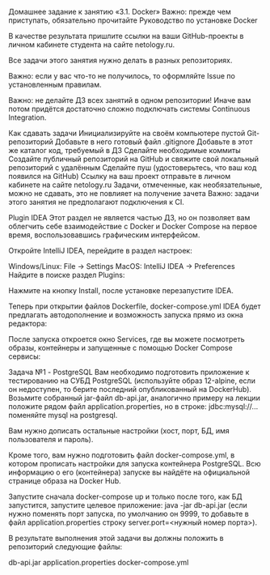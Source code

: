 Домашнее задание к занятию «3.1. Docker»
Важно: прежде чем приступать, обязательно прочитайте Руководство по установке Docker

В качестве результата пришлите ссылки на ваши GitHub-проекты в личном кабинете студента на сайте netology.ru.

Все задачи этого занятия нужно делать в разных репозиториях.

Важно: если у вас что-то не получилось, то оформляйте Issue по установленным правилам.

Важно: не делайте ДЗ всех занятий в одном репозитории! Иначе вам потом придётся достаточно сложно подключать системы Continuous Integration.

Как сдавать задачи
Инициализируйте на своём компьютере пустой Git-репозиторий
Добавьте в него готовый файл .gitignore
Добавьте в этот же каталог код, требуемый в ДЗ
Сделайте необходимые коммиты
Создайте публичный репозиторий на GitHub и свяжите свой локальный репозиторий с удалённым
Сделайте пуш (удостоверьтесь, что ваш код появился на GitHub)
Ссылку на ваш проект отправьте в личном кабинете на сайте netology.ru
Задачи, отмеченные, как необязательные, можно не сдавать, это не повлияет на получение зачета
Важно: задачи этого занятия не предполагают подключения к CI.

Plugin IDEA
Этот раздел не является частью ДЗ, но он позволяет вам облегчить себе взаимодействие с Docker и Docker Compose на первое время, воспользовавшись графическим интерфейсом.

Откройте IntelliJ IDEA, перейдите в раздел настроек:

Windows/Linux: File -> Settings
MacOS: IntelliJ IDEA -> Preferences
Найдите в поиске раздел Plugins:



Нажмите на кнопку Install, после установке перезапустите IDEA.

Теперь при открытии файлов Dockerfile, docker-compose.yml IDEA будет предлагать автодополнение и возможность запуска прямо из окна редактора:





После запуска откроется окно Services, где вы можете посмотреть образы, контейнеры и запущенные с помощью Docker Compose сервисы:



Задача №1 - PostgreSQL
Вам необходимо подготовить приложение к тестированию на СУБД PostgreSQL (используйте образ 12-alpine, если он недоступен, то берите последний опубликованный на DockerHub). Возьмите собранный jar-файл db-api.jar, аналогично примеру на лекции положите рядом файл application.properties, но в строке: jdbc:mysql://... поменяйте mysql на postgresql.

Вам нужно дописать остальные настройки (хост, порт, БД, имя пользователя и пароль).

Кроме того, вам нужно подготовить файл docker-compose.yml, в котором прописать настройки для запуска контейнера PostgreSQL. Всю информацию о его (контейнера) запуске вы найдёте на официальной странице образа на Docker Hub.

Запустите сначала docker-compose up и только после того, как БД запустится, запустите целевое приложение: java -jar db-api.jar (если нужно поменять порт запуска, по умолчанию он 9999, то добавьте в файл application.properties строку server.port=<нужный номер порта>).


В результате выполнения этой задачи вы должны положить в репозиторий следующие файлы:

db-api.jar
application.properties
docker-compose.yml
